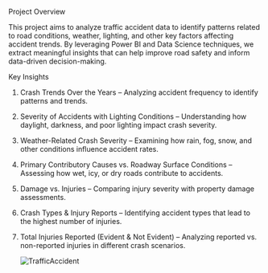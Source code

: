 Project Overview

This project aims to analyze traffic accident data to identify patterns related to road conditions, weather, lighting, and other key factors affecting accident trends. 
By leveraging Power BI and Data Science techniques, we extract meaningful insights that can help improve road safety and inform data-driven decision-making.

Key Insights

1. Crash Trends Over the Years – Analyzing accident frequency to identify patterns and trends.
2. Severity of Accidents with Lighting Conditions – Understanding how daylight, darkness, and poor lighting impact crash severity.
3. Weather-Related Crash Severity – Examining how rain, fog, snow, and other conditions influence accident rates.
4. Primary Contributory Causes vs. Roadway Surface Conditions – Assessing how wet, icy, or dry roads contribute to accidents.
5. Damage vs. Injuries – Comparing injury severity with property damage assessments.
6. Crash Types & Injury Reports – Identifying accident types that lead to the highest number of injuries.
7. Total Injuries Reported (Evident & Not Evident) – Analyzing reported vs. non-reported injuries in different crash scenarios.

   ![TrafficAccident](https://github.com/user-attachments/assets/7e13e95d-815d-4bb5-9d90-82d36e1a36cc)
